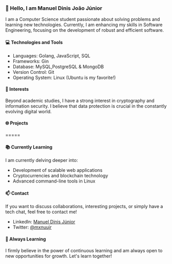 ### 👋 Hello, I am Manuel Dinis João Júnior

I am a Computer Science student passionate about solving problems and learning new technologies. Currently, I am enhancing my skills in Software Engineering, focusing on the development of robust and efficient software.

#### 💻 Technologies and Tools

- Languages: Golang, JavaScript, SQL
- Frameworks: Gin
- Database: MySQL,PostgreSQL & MongoDB
- Version Control: Git
- Operating System: Linux (Ubuntu is my favorite!)

#### 🚀 Interests

Beyond academic studies, I have a strong interest in cryptography and information security. I believe that data protection is crucial in the constantly evolving digital world.

#### 🌐 Projects

=====

#### 📚 Currently Learning

I am currently delving deeper into:

- Development of scalable web applications
- Cryptocurrencies and blockchain technology
- Advanced command-line tools in Linux

#### 📫 Contact

If you want to discuss collaborations, interesting projects, or simply have a tech chat, feel free to contact me!

- LinkedIn: [Manuel Dinis Júnior](https://www.linkedin.com/in/manuel-dinis-432853286?utm_source=share&utm_campaign=share_via&utm_content=profile&utm_medium=android_app)
- Twitter: [@mxnuujr](https://x.com/mxnuujr?t=jjO10FK2UHaiEhp5OFQncQ&s=09)

#### 🌱 Always Learning

I firmly believe in the power of continuous learning and am always open to new opportunities for growth. Let's learn together!
